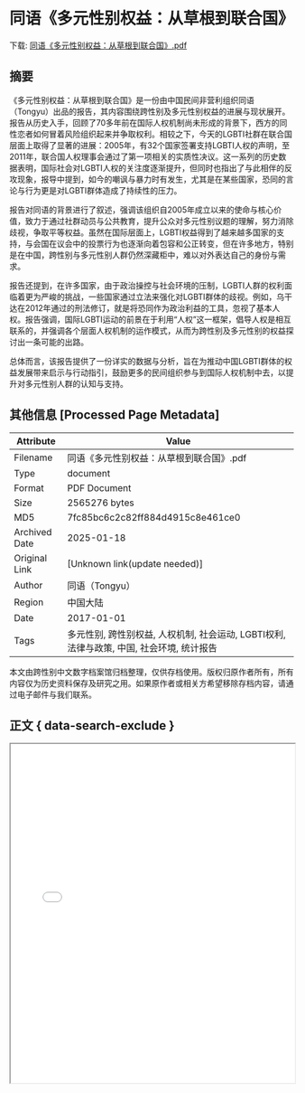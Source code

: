 # 同语《多元性别权益：从草根到联合国》

<!-- tcd_download_link -->
下载: <a href="../同语《多元性别权益：从草根到联合国》.pdf" download>同语《多元性别权益：从草根到联合国》.pdf</a>
<!-- tcd_download_link_end -->

## 摘要

<!-- tcd_abstract -->
《多元性别权益：从草根到联合国》是一份由中国民间非营利组织同语（Tongyu）出品的报告，其内容围绕跨性别及多元性别权益的进展与现状展开。报告从历史入手，回顾了70多年前在国际人权机制尚未形成的背景下，西方的同性恋者如何冒着风险组织起来并争取权利。相较之下，今天的LGBTI社群在联合国层面上取得了显著的进展：2005年，有32个国家签署支持LGBTI人权的声明，至2011年，联合国人权理事会通过了第一项相关的实质性决议。这一系列的历史数据表明，国际社会对LGBTI人权的关注度逐渐提升，但同时也指出了与此相伴的反攻现象，报导中提到，如今的嘲讽与暴力时有发生，尤其是在某些国家，恐同的言论与行为更是对LGBTI群体造成了持续性的压力。

报告对同语的背景进行了叙述，强调该组织自2005年成立以来的使命与核心价值，致力于通过社群动员与公共教育，提升公众对多元性别议题的理解，努力消除歧视，争取平等权益。虽然在国际层面上，LGBTI权益得到了越来越多国家的支持，与会国在议会中的投票行为也逐渐向着包容和公正转变，但在许多地方，特别是在中国，跨性别与多元性别人群仍然深藏柜中，难以对外表达自己的身份与需求。

报告还提到，在许多国家，由于政治操控与社会环境的压制，LGBTI人群的权利面临着更为严峻的挑战，一些国家通过立法来强化对LGBTI群体的歧视。例如，乌干达在2012年通过的刑法修订，就是将恐同作为政治利益的工具，忽视了基本人权。报告强调，国际LGBTI运动的前景在于利用“人权”这一框架，倡导人权是相互联系的，并强调各个层面人权机制的运作模式，从而为跨性别及多元性别的权益探讨出一条可能的出路。

总体而言，该报告提供了一份详实的数据与分析，旨在为推动中国LGBTI群体的权益发展带来启示与行动指引，鼓励更多的民间组织参与到国际人权机制中去，以提升对多元性别人群的认知与支持。

<!-- tcd_abstract_end -->

## 其他信息 [Processed Page Metadata]

| Attribute       | Value                                  |
|-----------------|----------------------------------------|
| Filename        | 同语《多元性别权益：从草根到联合国》.pdf                             |
| Type            | document                                 |
| Format          | PDF Document                               |
| Size            | 2565276 bytes                           |
| MD5             | 7fc85bc6c2c82ff884d4915c8e461ce0                                  |
| Archived Date   | 2025-01-18                             |
| Original Link   | [Unknown link(update needed)]                         |
| Author          | 同语（Tongyu）                               |
| Region          | 中国大陆                               |
| Date            | 2017-01-01                                 |
| Tags            | 多元性别, 跨性别权益, 人权机制, 社会运动, LGBTI权利, 法律与政策, 中国, 社会环境, 统计报告                                 |

本文由跨性别中文数字档案馆归档整理，仅供存档使用。版权归原作者所有，所有内容仅为历史资料保存及研究之用。如果原作者或相关方希望移除存档内容，请通过电子邮件与我们联系。

## 正文 { data-search-exclude }

<!-- tcd_main_text -->
<iframe src="../同语《多元性别权益：从草根到联合国》.pdf" width="100%" height="600px">
    <p>无法显示PDF，请下载查看。</p>
</iframe>
<!-- tcd_main_text_end -->

